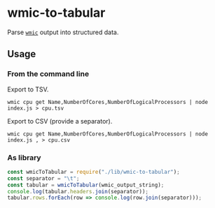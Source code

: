 # wmic-to-tabular

Parse [`wmic`](http://ss64.com/nt/wmic.html) output into structured data.

## Usage

### From the command line

Export to TSV.

`wmic cpu get Name,NumberOfCores,NumberOfLogicalProcessors | node index.js > cpu.tsv`

Export to CSV (provide a separator).

`wmic cpu get Name,NumberOfCores,NumberOfLogicalProcessors | node index.js , > cpu.csv`

### As library

````js
const wmicToTabular = require("./lib/wmic-to-tabular");
const separator = "\t";
const tabular = wmicToTabular(wmic_output_string);
console.log(tabular.headers.join(separator));
tabular.rows.forEach(row => console.log(row.join(separator)));
````
